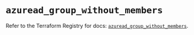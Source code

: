 # `azuread_group_without_members`

Refer to the Terraform Registry for docs: [`azuread_group_without_members`](https://registry.terraform.io/providers/hashicorp/azuread/3.4.0/docs/resources/group_without_members).
